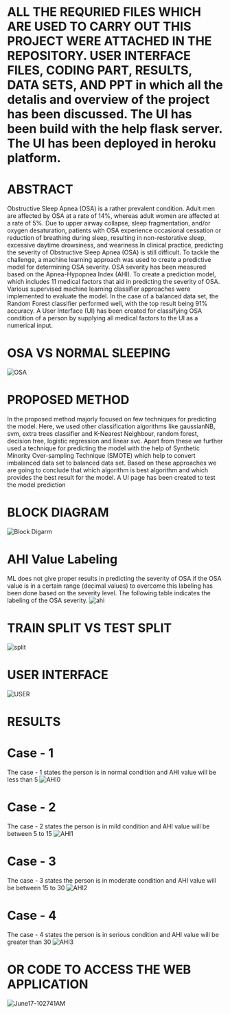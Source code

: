 # ALL THE REQURIED FILES WHICH ARE USED TO CARRY OUT THIS PROJECT WERE ATTACHED IN THE REPOSITORY. USER INTERFACE FILES, CODING PART, RESULTS, DATA SETS, AND PPT in which all the detalis and overview of the project has been discussed. The UI has been build with the help flask server. The UI has been deployed in heroku platform.
# ABSTRACT
Obstructive Sleep Apnea (OSA) is a rather prevalent condition. Adult men are affected by
OSA at a rate of 14%, whereas adult women are affected at a rate of 5%. Due to upper airway
collapse, sleep fragmentation, and/or oxygen desaturation, patients with OSA experience occasional
cessation or reduction of breathing during sleep, resulting in non-restorative sleep, excessive daytime
drowsiness, and weariness.In clinical practice, predicting the severity of Obstructive Sleep Apnea (OSA) is still difficult. To tackle the challenge, a machine learning approach was used to create a predictive model for
determining OSA severity. OSA severity has been measured based on the Apnea-Hypopnea Index
(AHI). To create a prediction model, which includes 11 medical factors that aid in predicting the severity of OSA. Various
supervised machine learning classifier approaches were implemented to evaluate the model. In the
case of a balanced data set, the Random Forest classifier performed well, with the top result being
91% accuracy. A User Interface (UI) has been created for classifying OSA condition of a person by
supplying all medical factors to the UI as a numerical input.
 # OSA VS NORMAL SLEEPING
 ![OSA](https://user-images.githubusercontent.com/92075957/174732667-f001a2dc-837e-4a48-90ff-f4921fb8d039.jpg)

# PROPOSED METHOD
In the proposed method majorly focused on few techniques for predicting the model. Here,
we used other classification algorithms like gaussianNB, svm, extra trees classifier and K-Nearest
Neighbour, random forest, decision tree, logistic regression and linear svc. Apart from these we
further used a technique for predicting the model with the help of Synthetic Minority Over-sampling
Technique (SMOTE) which help to convert imbalanced data set to balanced data set. Based on these
approaches we are going to conclude that which algorithm is best algorithm and which provides the
best result for the model. A UI page has been created to test the model prediction
# BLOCK DIAGRAM
![Block Digarm](https://user-images.githubusercontent.com/92075957/174733034-24227b8a-dce5-490d-a6b4-a2b01ae87cab.PNG)
# AHI Value Labeling
ML does not give proper results in predicting the severity of OSA if the OSA value is in a
certain range (decimal values) to overcome this labeling has been done based on the severity level. The following table indicates the labeling of the OSA severity.
![ahi](https://user-images.githubusercontent.com/92075957/174733492-2c15c7d6-f529-4a78-8242-216702bf9ce9.PNG)
# TRAIN SPLIT VS TEST SPLIT
![split](https://user-images.githubusercontent.com/92075957/174733616-a5f140ff-7ec2-4124-b9b0-a6be6b04268a.PNG)
# USER INTERFACE
![USER](https://user-images.githubusercontent.com/92075957/174736397-24991d34-1536-41e1-8bd5-90becd7290b6.png)
# RESULTS
# Case - 1 
The case - 1 states the person is in normal condition and AHI value will be less than 5
![AHI0](https://user-images.githubusercontent.com/92075957/174736507-c9c72a5b-35ea-463c-9df0-d197e96051c2.png)
# Case - 2
The case - 2 states the person is in mild condition and AHI value will be between 5 to 15
![AHI1](https://user-images.githubusercontent.com/92075957/174736550-9b324238-2aaa-46cc-aac9-0986b2a5099f.png)
#  Case - 3
The case - 3 states the person is in moderate condition and AHI value will be between 15 to 30
![AHI2](https://user-images.githubusercontent.com/92075957/174736614-222a5765-3ef1-4064-86fd-888d571c0501.png)
# Case - 4
The case - 4 states the person is in serious condition and AHI value will be greater than 30
![AHI3](https://user-images.githubusercontent.com/92075957/174736654-0197f5a1-21e7-4b17-abb1-b8a4b339855a.png)
# OR CODE TO ACCESS THE WEB APPLICATION
![June17-102741AM](https://user-images.githubusercontent.com/92075957/174826765-2fb0d0e2-5c84-48cf-be61-9ab96733c29e.png)


